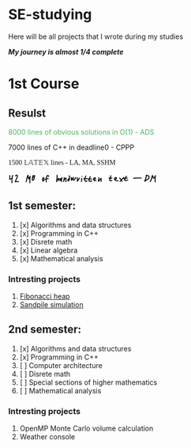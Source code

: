 # SE-studying
Here will be all projects that I wrote during my studies

***My journey is almost 1/4 complete***

# 1st Course
## Resulst
<p style="color: #4BB462;">8000 lines of obvious solutions in O(1) - ADS</p>
<p>7000 lines of C++ in deadline0 - CPPP</p>
<p style="font-family: 'AMS Math';">1500 &#x1D543;&#x1D538;&#x1D54B;&#x1D53C;&#x1D54F; lines - LA, MA, SSHM</p>
<img src="/assets/dm_stats.jpg" alt="DM_stats" height="20">




## 1st semester:
1. [x] Algorithms and data structures
2. [x] Programming in C++
3. [x] Disrete math
4. [x] Linear algebra
5. [x] Mathematical analysis

### Intresting projects
1. [Fibonacci heap](1st%20semester/Algorithms%20and%20data%20structures/lab4/lab4_taskG.cpp)
2. [Sandpile simulation](1st%20semester/Programming%20in%20C++/labwork3-NicroNn)

## 2nd semester:
1. [x] Algorithms and data structures
2. [x] Programming in C++
3. [ ] Computer architecture
4. [ ] Disrete math
5. [ ] Special sections of higher mathematics
6. [ ] Mathematical analysis


### Intresting projects
1. OpenMP Monte Carlo volume calculation
2. Weather console
